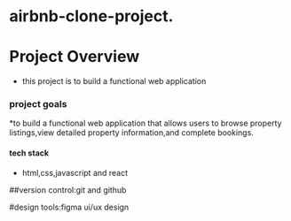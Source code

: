  # airbnb-clone-project.

 # Project Overview
 * this project is to build a functional web application

  ### project goals

   *to build a functional web application that allows users to browse property listings,view detailed property 
   information,and complete bookings.

   
 #### tech stack
 
 * html,css,javascript and react
   
##version control:git and github

#design tools:figma ui/ux design
